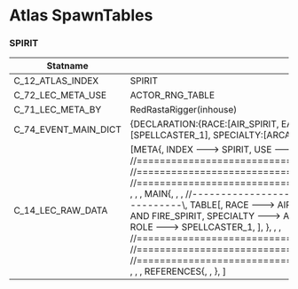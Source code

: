 

# Atlas SpawnTables





### SPIRIT
| Statname | Value | 
|  --  |  --  | 
| C_12_ATLAS_INDEX | SPIRIT | 
| C_72_LEC_META_USE | ACTOR_RNG_TABLE | 
| C_71_LEC_META_BY | RedRastaRigger(inhouse) | 
| C_74_EVENT_MAIN_DICT | {DECLARATION:{RACE:[AIR_SPIRIT, EARTH_SPIRIT, INSECT_SPIRIT, WATER_SPIRIT, FIRE_SPIRIT], ROLE:[SPELLCASTER_1], SPECIALTY:[ARCANE_DETECTIVE, ESOTERIC_CONARTIST, TALISMONGER]}} | 
| C_14_LEC_RAW_DATA | [META{,   INDEX ---> SPIRIT,   USE   ---> ACTOR_RNG_TABLE,   BY    ---> RedRastaRigger(inhouse), }, , , , //==============================================================================\\, //==============================================================================\\, //==============================================================================\\, , , , MAIN{, , , //------------------------------------------------------------------------------\\,   TABLE[,     RACE ---> AIR_SPIRIT AND EARTH_SPIRIT AND INSECT_SPIRIT AND WATER_SPIRIT AND FIRE_SPIRIT,     SPECIALTY ---> ARCANE_DETECTIVE AND ESOTERIC_CONARTIST AND TALISMONGER,     ROLE ---> SPELLCASTER_1,   ], }, , , //==============================================================================\\, //==============================================================================\\, //==============================================================================\\, , , , REFERENCES{, , }, ] | 

